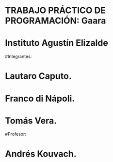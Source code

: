 # TRABAJO PRÁCTICO DE PROGRAMACIÓN: Gaara

#       Instituto Agustín Elizalde 

#Integrantes: 
#   Lautaro Caputo.
#   Franco di Nápoli.
#   Tomás Vera.

#Profesor: 
#   Andrés Kouvach.
